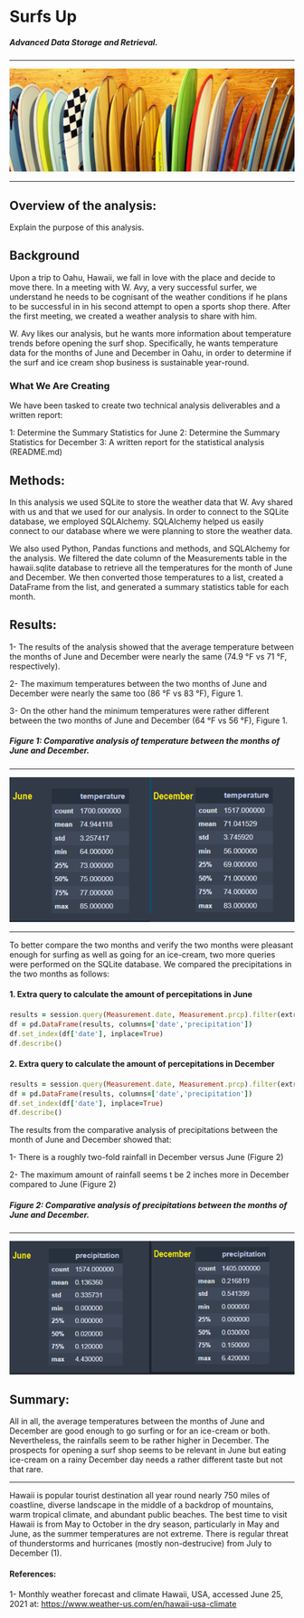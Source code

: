 # Surfs Up
##### Advanced Data Storage and Retrieval.
--------------------------
![Surfing-boards.png](https://github.com/BHashemi2021/surfs_up/blob/main/Resources/Surfing-boards.png?style=centerme)

--------------------------
 

## Overview of the analysis: 
Explain the purpose of this analysis.

## Background
Upon a trip to Oahu, Hawaii, we fall in love with the place and decide to move there. In a meeting with W. Avy, a very successful surfer, we understand he needs to be cognisant of the weather conditions if he plans to be successful in in his second attempt to open a sports shop there. After the first meeting, we created a weather analysis to share with him.

W. Avy likes our analysis, but he wants more information about temperature trends before opening the surf shop. Specifically, he wants temperature data for the months of June and December in Oahu, in order to determine if the surf and ice cream shop business is sustainable year-round.

### What We Are Creating
We have been tasked to create two technical analysis deliverables and a written report:

 1: Determine the Summary Statistics for June
 2: Determine the Summary Statistics for December
 3: A written report for the statistical analysis (README.md)


## Methods: 
In this analysis we used SQLite to store the weather data that W. Avy shared with us and that we used for our analysis. In order to connect to the SQLite database, we employed SQLAlchemy. SQLAlchemy helped us easily connect to our database where we were planning to store the weather data.

We also used Python, Pandas functions and methods, and SQLAlchemy for the analysis. We filtered the date column of the Measurements table in the hawaii.sqlite database to retrieve all the temperatures for the month of June and December. We then converted those temperatures to a list, created a DataFrame from the list, and generated a summary statistics table for each month.


## Results:
 1- The results of the analysis showed that the average temperature between the months of June and December were nearly the same (74.9 °F vs 71 °F, respectively). 
 
 2- The maximum temperatures between the two months of June and December were nearly the same too (86 °F vs 83 °F), Figure 1.

 3- On the other hand the minimum temperatures were rather different between the two months of June and December (64 °F vs 56 °F), Figure 1.
 
 
 
##### Figure 1: Comparative analysis of temperature between the months of June and December.

-------------------
![3-comparative-temp.png](https://github.com/BHashemi2021/surfs_up/blob/main/Resources/3-comparative-temp.png)

-------------------

To better compare the two months and verify the two months were pleasant enough for surfing as well as going for an ice-cream, two more queries were performed on the SQLite database. We compared the precipitations in the two months as follows:

#### 1. Extra query to calculate the amount of percepitations in June

```ruby
results = session.query(Measurement.date, Measurement.prcp).filter(extract('month', Measurement.date) == 6).all()
df = pd.DataFrame(results, columns=['date','precipitation'])
df.set_index(df['date'], inplace=True)
df.describe()
``` 

#### 2. Extra query to calculate the amount of percepitations in December

```ruby
results = session.query(Measurement.date, Measurement.prcp).filter(extract('month', Measurement.date) == 12).all()
df = pd.DataFrame(results, columns=['date','precipitation'])
df.set_index(df['date'], inplace=True)
df.describe()
```

The results from the comparative analysis of precipitations between the month of June and December showed that:
 
 1-  There is a roughly two-fold rainfall in December versus June  (Figure 2)
 
 2- The maximum amount of rainfall seems t be 2 inches more in December compared to June (Figure 2)


##### Figure 2: Comparative analysis of precipitations between the months of June and December.

-----------------------
![3-comparative-percip.png](https://github.com/BHashemi2021/surfs_up/blob/main/Resources/3-comparative-percip.png)


## Summary: 

All in all, the average temperatures between the months of June and December are good enough to go surfing or for an ice-cream or both. Nevertheless, the rainfalls seem to be rather higher in December. The prospects for opening a surf shop seems to be relevant in June but eating ice-cream on a rainy December day needs a rather different taste but not that rare.




----------------------------------------------------------------------------------
Hawaii is popular tourist destination all year round nearly 750 miles of coastline, diverse landscape in the middle of a backdrop of mountains, warm tropical climate, and abundant public beaches. The best time to visit Hawaii is from May to October in the dry season, particularly in May and June, as the summer temperatures are not extreme. There is regular threat of thunderstorms and hurricanes (mostly non-destrucive) from July to December (1).


#### References:
1- Monthly weather forecast and climate Hawaii, USA, accessed June 25, 2021 at: https://www.weather-us.com/en/hawaii-usa-climate
